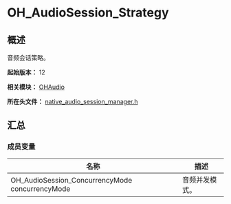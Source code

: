 # OH_AudioSession_Strategy

## 概述

音频会话策略。

**起始版本：** 12

**相关模块：** [OHAudio](capi-ohaudio.md)

**所在头文件：** [native_audio_session_manager.h](capi-native-audio-session-manager-h.md)

## 汇总

### 成员变量

| 名称 | 描述 |
| -- | -- |
| OH_AudioSession_ConcurrencyMode concurrencyMode | 音频并发模式。 |


